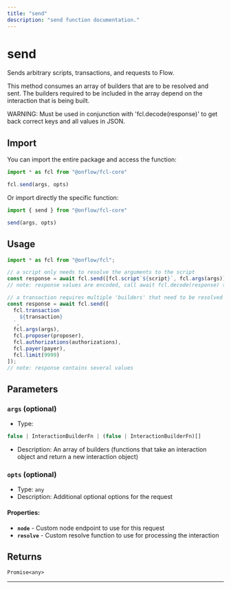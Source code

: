 ```yaml
---
title: "send"
description: "send function documentation."
---
```


<!-- THIS DOCUMENT IS AUTO-GENERATED FROM [onflow/fcl-core/../sdk/src/transport/send/send.ts](https://github.com/onflow/fcl-js/tree/master/packages/fcl-core/../sdk/src/transport/send/send.ts). DO NOT EDIT MANUALLY -->

# send

Sends arbitrary scripts, transactions, and requests to Flow.

This method consumes an array of builders that are to be resolved and sent. The builders required to be included in the array depend on the interaction that is being built.

WARNING: Must be used in conjunction with 'fcl.decode(response)' to get back correct keys and all values in JSON.

## Import

You can import the entire package and access the function:

```typescript
import * as fcl from "@onflow/fcl-core"

fcl.send(args, opts)
```

Or import directly the specific function:

```typescript
import { send } from "@onflow/fcl-core"

send(args, opts)
```

## Usage

```typescript
import * as fcl from "@onflow/fcl";

// a script only needs to resolve the arguments to the script
const response = await fcl.send([fcl.script`${script}`, fcl.args(args)]);
// note: response values are encoded, call await fcl.decode(response) to get JSON

// a transaction requires multiple 'builders' that need to be resolved prior to being sent to the chain - such as setting the authorizations.
const response = await fcl.send([
  fcl.transaction`
    ${transaction}
  `,
  fcl.args(args),
  fcl.proposer(proposer),
  fcl.authorizations(authorizations),
  fcl.payer(payer),
  fcl.limit(9999)
]);
// note: response contains several values
```

## Parameters

### `args` (optional)


- Type: 
```typescript
false | InteractionBuilderFn | (false | InteractionBuilderFn)[]
```
- Description: An array of builders (functions that take an interaction object and return a new interaction object)

### `opts` (optional)


- Type: `any`
- Description: Additional optional options for the request

#### Properties:

- **`node`**  - Custom node endpoint to use for this request
- **`resolve`**  - Custom resolve function to use for processing the interaction


## Returns

`Promise<any>`


---
